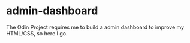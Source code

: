 # admin-dashboard
The Odin Project requires me to build a admin dashboard to improve my HTML/CSS, so here I go.
